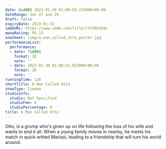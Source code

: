 ```yaml
---
date: &id001 2023-01-28 01:00:58.235000+00:00
dateRange: Jan 27 and 29
draft: false
expiryDate: 2023-01-31
imdbURL: https://www.imdb.com/title/tt7405458/
mpaaRating: PG-13
oneSheet: /img/a_man_called_otto_poster.jpg
performanceList:
  performance:
  - date: *id001
    format: 2D
    note: ''
  - date: 2023-01-30 01:00:41.923000+00:00
    format: 2D
    note: ''
runningTime: 126
shortTitle: A Man Called Otto
showType: Cinema
studioInfo:
  studio: Not Specified
  studioFee: 0
  studioPercentage: 0
title: A Man Called Otto
---
```


Otto, is a grump who's given up on life following the loss of his wife and wants to end it all. When a young family moves in nearby, he meets his match in quick-witted Marisol, leading to a friendship that will turn his world around.